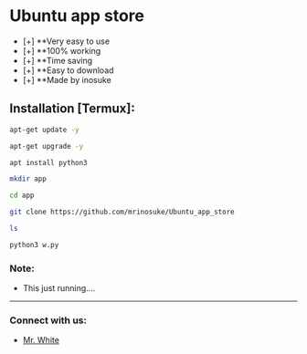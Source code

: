 
# Ubuntu app store

- [+] **Very easy to use 
- [+] **100% working 
- [+] **Time saving
- [+] **Easy to download 
- [+] **Made by inosuke

## Installation [Termux]:

```bash
apt-get update -y

apt-get upgrade -y

apt install python3

mkdir app

cd app

git clone https://github.com/mrinosuke/Ubuntu_app_store

ls

python3 w.py

```

### Note:
- This just running....

---

### Connect with us:
- [Mr. White](https://www.github.com/SIYAM-143)



